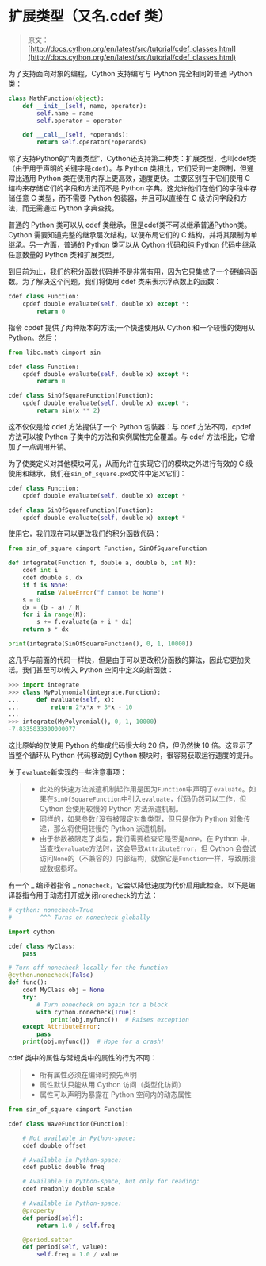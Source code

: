 # 扩展类型（又名.cdef 类）

> 原文： [http://docs.cython.org/en/latest/src/tutorial/cdef_classes.html](http://docs.cython.org/en/latest/src/tutorial/cdef_classes.html)

为了支持面向对象的编程，Cython 支持编写与 Python 完全相同的普通 Python 类：

```py
class MathFunction(object):
    def __init__(self, name, operator):
        self.name = name
        self.operator = operator

    def __call__(self, *operands):
        return self.operator(*operands)

```

除了支持Python的“内置类型”，Cython还支持第二种类：扩展类型，也叫cdef类（由于用于声明的关键字是`cdef`）。与 Python 类相比，它们受到一定限制，但通常比通用 Python 类在使用内存上更高效，速度更快。主要区别在于它们使用 C 结构来存储它们的字段和方法而不是 Python 字典。这允许他们在他们的字段中存储任意 C 类型，而不需要 Python 包装器，并且可以直接在 C 级访问字段和方法，而无需通过 Python 字典查找。

普通的 Python 类可以从 cdef 类继承，但是cdef类不可以继承普通Python类。 Cython 需要知道完整的继承层次结构，以便布局它们的 C 结构，并将其限制为单继承。另一方面，普通的 Python 类可以从 Cython 代码和纯 Python 代码中继承任意数量的 Python 类和扩展类型。

到目前为止，我们的积分函数代码并不是非常有用，因为它只集成了一个硬编码函数。为了解决这个问题，我们将使用 cdef 类来表示浮点数上的函数：

```py
cdef class Function:
    cpdef double evaluate(self, double x) except *:
        return 0

```

指令 cpdef 提供了两种版本的方法;一个快速使用从 Cython 和一个较慢的使用从 Python。然后：

```py
from libc.math cimport sin

cdef class Function:
    cpdef double evaluate(self, double x) except *:
        return 0

cdef class SinOfSquareFunction(Function):
    cpdef double evaluate(self, double x) except *:
        return sin(x ** 2)

```

这不仅仅是给 cdef 方法提供了一个 Python 包装器：与 cdef 方法不同，cpdef 方法可以被 Python 子类中的方法和实例属性完全覆盖。与 cdef 方法相比，它增加了一点调用开销。

为了使类定义对其他模块可见，从而允许在实现它们的模块之外进行有效的 C 级使用和继承，我们在`sin_of_square.pxd`文件中定义它们：

```py
cdef class Function:
    cpdef double evaluate(self, double x) except *

cdef class SinOfSquareFunction(Function):
    cpdef double evaluate(self, double x) except *

```

使用它，我们现在可以更改我们的积分函数代码：

```py
from sin_of_square cimport Function, SinOfSquareFunction

def integrate(Function f, double a, double b, int N):
    cdef int i
    cdef double s, dx
    if f is None:
        raise ValueError("f cannot be None")
    s = 0
    dx = (b - a) / N
    for i in range(N):
        s += f.evaluate(a + i * dx)
    return s * dx

print(integrate(SinOfSquareFunction(), 0, 1, 10000))

```

这几乎与前面的代码一样快，但是由于可以更改积分函数的算法，因此它更加灵活。我们甚至可以传入 Python 空间中定义的新函数：

```py
>>> import integrate
>>> class MyPolynomial(integrate.Function):
...     def evaluate(self, x):
...         return 2*x*x + 3*x - 10
...
>>> integrate(MyPolynomial(), 0, 1, 10000)
-7.8335833300000077

```

这比原始的仅使用 Python 的集成代码慢大约 20 倍，但仍然快 10 倍。这显示了当整个循环从 Python 代码移动到 Cython 模块时，很容易获取运行速度的提升。

关于`evaluate`新实现的一些注意事项：

> *   此处的快速方法派遣机制起作用是因为`Function`中声明了`evaluate`。如果在`SinOfSquareFunction`中引入`evaluate`，代码仍然可以工作，但 Cython 会使用较慢的 Python 方法派遣机制。
> *   同样的，如果参数`f`没有被限定对象类型，但只是作为 Python 对象传递，那么将使用较慢的 Python 派遣机制。
> *   由于参数被限定了类型，我们需要检查它是否是`None`。在 Python 中，当查找`evaluate`方法时，这会导致`AttributeError`，但 Cython 会尝试访问`None`的（不兼容的）内部结构，就像它是`Function`一样，导致崩溃或数据损坏。

有一个 _ 编译器指令 _ `nonecheck`，它会以降低速度为代价启用此检查。以下是编译器指令用于动态打开或关闭`nonecheck`的方法：

```py
# cython: nonecheck=True
#        ^^^ Turns on nonecheck globally

import cython

cdef class MyClass:
    pass

# Turn off nonecheck locally for the function
@cython.nonecheck(False)
def func():
    cdef MyClass obj = None
    try:
        # Turn nonecheck on again for a block
        with cython.nonecheck(True):
            print(obj.myfunc())  # Raises exception
    except AttributeError:
        pass
    print(obj.myfunc())  # Hope for a crash!

```

cdef 类中的属性与常规类中的属性的行为不同：

> *   所有属性必须在编译时预先声明
> *   属性默认只能从用 Cython 访问（类型化访问）
> *   属性可以声明为暴露在 Python 空间内的动态属性

```py
from sin_of_square cimport Function

cdef class WaveFunction(Function):

    # Not available in Python-space:
    cdef double offset

    # Available in Python-space:
    cdef public double freq

    # Available in Python-space, but only for reading:
    cdef readonly double scale

    # Available in Python-space:
    @property
    def period(self):
        return 1.0 / self.freq

    @period.setter
    def period(self, value):
        self.freq = 1.0 / value

```
